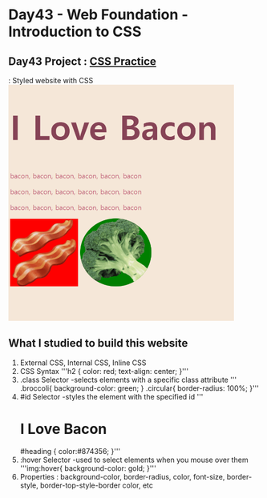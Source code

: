 # Day43 - Web Foundation - Introduction to CSS
## Day43 Project : [CSS Practice](index.html)
 : Styled website with CSS 
 <img src="css.gif" width="450" height="auto">
## What I studied to build this website
  1. External CSS, Internal CSS, Inline CSS
  2. CSS Syntax 
     '''h2 {
          color: red;
          text-align: center;
        }'''
  3. .class Selector
    -selects elements with a specific class attribute
   '''<img class="broccoli circular" src="broccoli.png" alt="" width="168" height="auto">
      .broccoli{
        background-color: green;
        }
      .circular{
        border-radius: 100%;
        }'''
  5. #id Selector
    -styles the element with the specified id
   '''<h1 id="heading">I Love Bacon</h1>
      #heading {
        color:#874356;
      }'''
  6. :hover Selector
    -used to select elements when you mouse over them
    '''img:hover{
          background-color: gold;
        }'''
  7. Properties
    : background-color, border-radius, color, font-size, border-style, border-top-style-border color, etc
